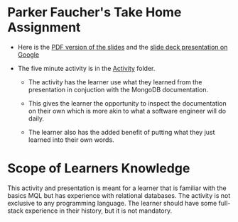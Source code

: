 # Parker Faucher's Take Home Assignment

* Here is the [PDF version of the slides](./Slides/MongoDB-Slide-Deck.pdf) and the [slide deck presentation on Google](https://docs.google.com/presentation/d/194re6kxDcqaOAHMuKarTOMshiwjR-OOTtNbVbmLt2NM/edit?usp=sharing)

* The five minute activity is in the [Activity](./Activity/explainer) folder.

    * The activity has the learner use what they learned from the presentation in conjuction with the MongoDB documentation.

    * This gives the learner the opportunity to inspect the documentation on their own which is more akin to what a software engineer will do daily.

    * The learner also has the added benefit of putting what they just learned into their own words.

# Scope of Learners Knowledge

  This activity and presentation is meant for a learner that is familiar with the basics MQL but has experience with relational databases. The activity is not exclusive to any programming language. The learner should have some full-stack experience in their history, but it is not mandatory.